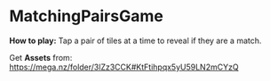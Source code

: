# MatchingPairsGame
**How to play:** Tap a pair of tiles at a time to reveal if they are a match.

Get **Assets** from: https://mega.nz/folder/3lZz3CCK#KtFtihpqx5yU59LN2mCYzQ
